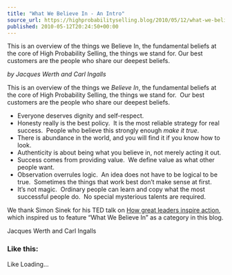 ```yaml
---
title: "What We Believe In - An Intro"
source_url: https://highprobabilityselling.blog/2010/05/12/what-we-believe-in-an-intro
published: 2010-05-12T20:24:50+00:00
---
```

This is an overview of the things we Believe In, the fundamental beliefs at the core of High Probability Selling, the things we stand for. Our best customers are the people who share our deepest beliefs.




*by Jacques Werth and Carl Ingalls*


This is an overview of the things we *Believe In*, the fundamental beliefs at the core of High Probability Selling, the things we stand for.  Our best customers are the people who share our deepest beliefs.


* Everyone deserves dignity and self\-respect.
* Honesty really is the best policy.  It is the most reliable strategy for real success.  People who believe this strongly enough *make it true*.
* There is abundance in the world, and you will find it if you know how to look.
* Authenticity is about being what you believe in, not merely acting it out.
* Success comes from providing value.  We define value as what other people want.
* Observation overrules logic.  An idea does not have to be logical to be true.  Sometimes the things that work best don’t make sense at first.
* It’s not magic.  Ordinary people can learn and copy what the most successful people do.  No special mysterious talents are required.


We thank Simon Sinek for his TED talk on [How great leaders inspire action](http://www.ted.com/talks/simon_sinek_how_great_leaders_inspire_action.html), which inspired us to feature “What We Believe In” as a category in this blog.


Jacques Werth and Carl Ingalls


### Like this:

Like Loading...
